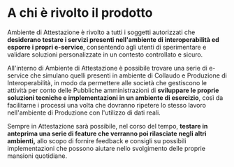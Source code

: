 # A chi è rivolto il prodotto

Ambiente di Attestazione è rivolto a tutti i soggetti autorizzati che **desiderano testare i servizi presenti nell'ambiente di interoperabilità ed esporre i propri e-service**, consentendo agli utenti di sperimentare e validare soluzioni personalizzate in un contesto controllato e sicuro. &#x20;

All'interno di Ambiente di Attestazione è possibile trovare una serie di e-service che simulano quelli presenti in ambiente di Collaudo e Produzione di Interoperabilità, in modo da permettere alle società che gestiscono le attività per conto delle Pubbliche amministrazioni di **sviluppare le proprie soluzioni tecniche e implementazioni in un ambiente di esercizio**, così da facilitarne i processi una volta che dovranno ripetere lo stesso lavoro nell'ambiente di Produzione con l'utilizzo di dati reali.

Sempre in Attestazione sarà possibile, nel corso del tempo, **testare in anteprima una serie di feature che verranno poi rilasciate negli altri ambienti,** allo scopo di fornire feedback e consigli su possibili implementazioni che possono aiutare nello svolgimento delle proprie mansioni quotidiane.

